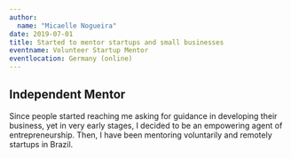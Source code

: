 ```yaml
---
author:
  name: "Micaelle Nogueira"
date: 2019-07-01
title: Started to mentor startups and small businesses
eventname: Volunteer Startup Mentor
eventlocation: Germany (online)
---
```


## Independent Mentor

Since people started reaching me asking for guidance in developing their business, yet in very early stages, I decided to be an empowering agent of entrepreneurship. Then, I have been mentoring voluntarily and remotely startups in Brazil.